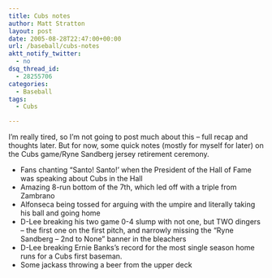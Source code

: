 ```yaml
---
title: Cubs notes
author: Matt Stratton
layout: post
date: 2005-08-28T22:47:00+00:00
url: /baseball/cubs-notes
aktt_notify_twitter:
  - no
dsq_thread_id:
  - 28255706
categories:
  - Baseball
tags:
  - Cubs

---
```

I&#8217;m really tired, so I&#8217;m not going to post much about this &#8211; full recap and thoughts later. But for now, some quick notes (mostly for myself for later) on the Cubs game/Ryne Sandberg jersey retirement ceremony.

  * Fans chanting &#8220;Santo! Santo!&#8217; when the President of the Hall of Fame was speaking about Cubs in the Hall
  * Amazing 8-run bottom of the 7th, which led off with a triple from Zambrano
  * Alfonseca being tossed for arguing with the umpire and literally taking his ball and going home
  * D-Lee breaking his two game 0-4 slump with not one, but TWO dingers &#8211; the first one on the first pitch, and narrowly missing the &#8220;Ryne Sandberg &#8211; 2nd to None&#8221; banner in the bleachers
  * D-Lee breaking Ernie Banks&#8217;s record for the most single season home runs for a Cubs first baseman.
  * Some jackass throwing a beer from the upper deck
